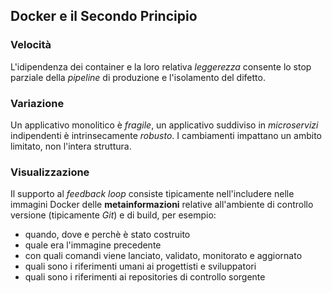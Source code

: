 ## Docker e il Secondo Principio

### Velocità

L'idipendenza dei container e la loro relativa _leggerezza_ consente lo stop parziale della _pipeline_ di produzione e l'isolamento del difetto.

### Variazione

Un applicativo monolitico è _fragile_, un applicativo suddiviso in _microservizi_ indipendenti è intrinsecamente _robusto_.
I cambiamenti impattano un ambito limitato, non l'intera struttura.

### Visualizzazione

Il supporto al _feedback loop_ consiste tipicamente nell'includere nelle immagini Docker delle **metainformazioni** relative all'ambiente di controllo versione (tipicamente _Git_) e di build, per esempio:
* quando, dove e perchè è stato costruito
* quale era l'immagine precedente
* con quali comandi viene lanciato, validato, monitorato e aggiornato
* quali sono i riferimenti umani ai progettisti e sviluppatori
* quali sono i riferimenti ai repositories di controllo sorgente

